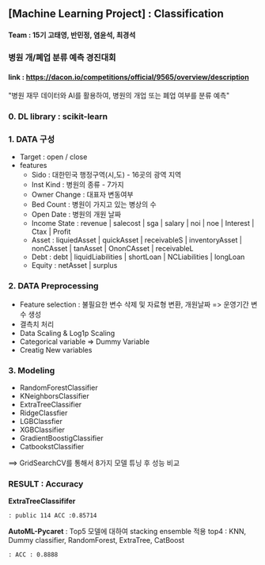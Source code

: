 ## [Machine Learning Project] : Classification

#### Team : 15기 고태영, 반민정, 염윤석, 최경석
### 병원 개/폐업 분류 예측 경진대회
#### link : https://dacon.io/competitions/official/9565/overview/description

"병원 재무 데이터와 AI를 활용하여, 병원의 개업 또는 폐업 여부를 분류 예측"

### **0. DL library : scikit-learn**

### **1. DATA 구성**
   * Target : open / close
   * features
      * Sido : 대한민국 행정구역(시,도) - 16곳의 광역 지역
      * Inst Kind : 병원의 종류 - 7가지
      * Owner Change : 대표자 변동여부
      * Bed Count : 병원이 가지고 있는 병상의 수
      * Open Date : 병원의 개원 날짜
      * Income State : revenue | salecost | sga | salary | noi | noe | Interest | Ctax | Profit
      * Asset : liquiedAsset | quickAsset | receivableS | inventoryAsset | nonCAsset | tanAsset | OnonCAsset | receivableL
      * Debt : debt | liquidLiabilities | shortLoan | NCLiabilities | longLoan
      * Equity : netAsset | surplus
    
### **2. DATA Preprocessing**
  * Feature selection : 불필요한 변수 삭제 및 자료형 변환, 개원날짜 => 운영기간 변수 생성
  * 결측치 처리
  * Data Scaling & Log1p Scaling
  * Categorical variable => Dummy Variable
  * Creatig New variables

### **3. Modeling**
  * RandomForestClassifier
  * KNeighborsClassifier
  * ExtraTreeClassifier
  * RidgeClassfier
  * LGBClassfier
  * XGBClassifier
  * GradientBoostigClassifier
  * CatbookstClassifier
  
  ==> GridSearchCV를 통해서 8가지 모델 튜닝 후 성능 비교


### **RESULT : Accuracy**
**ExtraTreeClassififer** 
    
    : public 114 ACC :0.85714
    
**AutoML-Pycaret** : Top5 모델에 대하여 stacking ensemble 적용
top4 : KNN, Dummy classifier, RandomForest, ExtraTree, CatBoost

    : ACC : 0.8888

